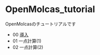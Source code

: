 # OpenMolcas_tutorial

OpenMolcasのチュートリアルです

- 00 [導入](00_introduction.md)
- 01 一点計算(1)
- 02 一点計算(2)
